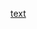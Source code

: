 [text](https://pennstateoffice365.sharepoint.com/:v:/s/IST58446/EdXkjOZA9K5HlSfR-dfU1AgBPst2xzitFhytiO0sLhVCdw?e=1RIbGu)
